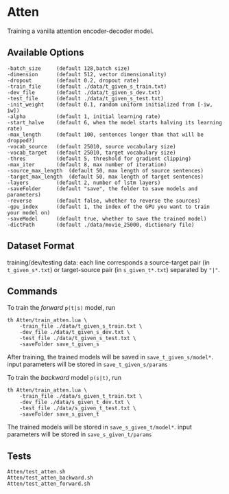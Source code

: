 # Atten
Training a vanilla attention encoder-decoder model.

## Available Options

    -batch_size     (default 128,batch size)
    -dimension      (default 512, vector dimensionality)
    -dropout        (default 0.2, dropout rate)
    -train_file     (default ./data/t_given_s_train.txt)
    -dev_file       (default ./data/t_given_s_dev.txt)
    -test_file      (default ./data/t_given_s_test.txt)
    -init_weight    (default 0.1, random uniform initialized from [-iw, iw])
    -alpha          (default 1, initial learning rate)
    -start_halve    (default 6, when the model starts halving its learning rate)
    -max_length     (default 100, sentences longer than that will be dropped?)
    -vocab_source   (default 25010, source vocabulary size)
    -vocab_target   (default 25010, target vocabulary size)
    -thres          (default 5, threshold for gradient clipping)
    -max_iter       (default 8, max number of iteration)
    -source_max_length  (default 50, max length of source sentences)
    -target_max_length  (default 50, max length of target sentences)
    -layers         (default 2, number of lstm layers)
    -saveFolder     (default "save", the folder to save models and parameters)
    -reverse        (default false, whether to reverse the sources)
    -gpu_index      (default 1, the index of the GPU you want to train your model on)
    -saveModel      (default true, whether to save the trained model)
    -dictPath       (default ./data/movie_25000, dictionary file)

## Dataset Format
training/dev/testing data: each line corresponds a source-target pair (in ``t_given_s*.txt``) or target-source pair (in ``s_given_t*.txt``) separated by ``"|"``.

## Commands
To train the *forward* `p(t|s)` model, run

    th Atten/train_atten.lua \
        -train_file ./data/t_given_s_train.txt \
        -dev_file ./data/t_given_s_dev.txt \
        -test_file ./data/t_given_s_test.txt \
        -saveFolder save_t_given_s

After training, the trained models will be saved in ``save_t_given_s/model*``. input parameters will be stored in ``save_t_given_s/params``

To train the *backward* model `p(s|t)`, run

    th Atten/train_atten.lua \
        -train_file ./data/s_given_t_train.txt \
        -dev_file ./data/s_given_t_dev.txt \
        -test_file ./data/s_given_t_test.txt \
        -saveFolder save_s_given_t

The trained models will be stored in ``save_s_given_t/model*``. input parameters will be stored in ``save_s_given_t/params``


## Tests
    Atten/test_atten.sh
    Atten/test_atten_backward.sh
    Atten/test_atten_forward.sh